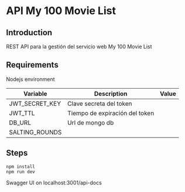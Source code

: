 # API My 100 Movie List

## Introduction 

REST API para la gestión del servicio web My 100 Movie List

## Requirements

Nodejs environment

| Variable             | Description                                  | Value                                                               |
| -------------------- | -------------------------------------------- | ------------------------------------------------------------------- |
| JWT_SECRET_KEY          | Clave secreta del token                 |                                                    |
| JWT_TTL | Tiempo de expiración del token     |                                         |
| DB_URL                 | Url de mongo db         |                                                                |
| SALTING_ROUNDS               |         |  |


## Steps

```
npm install
npm run dev
```

Swagger UI on localhost:3001/api-docs
